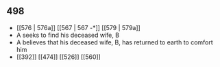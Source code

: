 ## 498
- [[576 | 576a]] [[567 | 567 -*]] [[579 | 579a]] 
- A seeks to find his deceased wife, B
- A believes that his deceased wife, B, has returned to earth to comfort him
- [[392]] [[474]] [[526]] [[560]] 

